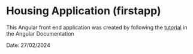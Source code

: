 # Housing Application (firstapp)

This Angular front end application was created by following the [tutorial](https://angular.io/tutorial/first-app) in the Angular Documentation

Date: 27/02/2024
